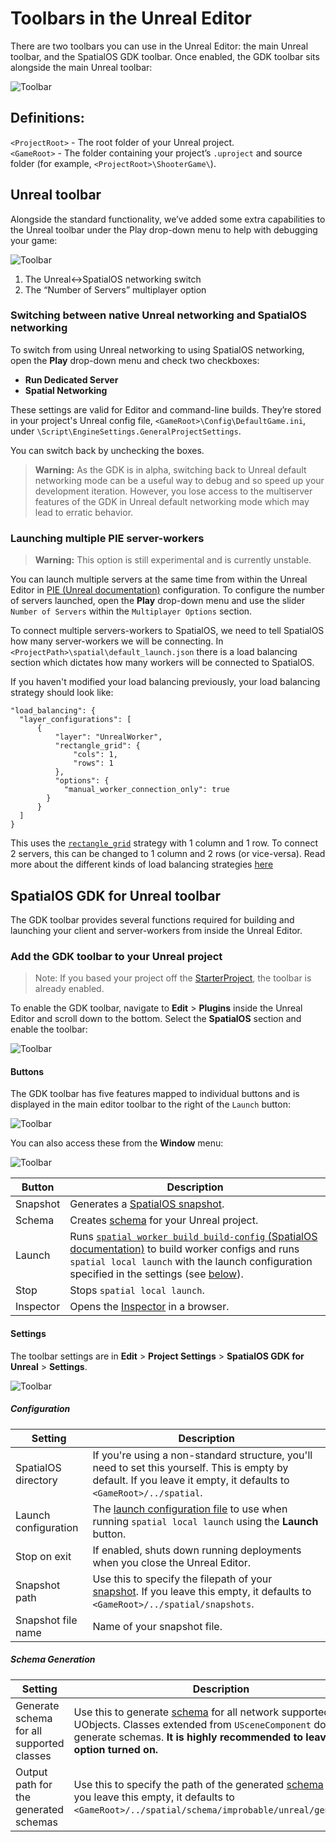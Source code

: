 # Toolbars in the Unreal Editor

There are two toolbars you can use in the Unreal Editor: the main Unreal toolbar, and the SpatialOS GDK toolbar. Once enabled, the GDK toolbar sits alongside the main Unreal toolbar:

 ![Toolbar]({{assetRoot}}assets/screen-grabs/toolbar/toolbars.png)

## Definitions:
`<ProjectRoot>` - The root folder of your Unreal project.  
`<GameRoot>` - The folder containing your project’s `.uproject` and source folder (for example, `<ProjectRoot>\ShooterGame\`).

## Unreal toolbar

Alongside the standard functionality, we’ve added some extra capabilities to the Unreal toolbar under the Play drop-down menu to help with debugging your game:

 ![Toolbar]({{assetRoot}}assets/screen-grabs/toolbar/multi-player-options.png)

1. The Unreal<->SpatialOS networking switch
1. The “Number of Servers” multiplayer option

### Switching between native Unreal networking and SpatialOS networking

To switch from using Unreal networking to using SpatialOS networking, open the **Play** drop-down menu and check two checkboxes:

* **Run Dedicated Server**
* **Spatial Networking** 

These settings are valid for Editor and command-line builds. They’re stored in your project's Unreal config file, `<GameRoot>\Config\DefaultGame.ini`, under `\Script\EngineSettings.GeneralProjectSettings`.

You can switch back by unchecking the boxes.

> **Warning:** As the GDK is in alpha, switching back to Unreal default networking mode can be a useful way to debug and so speed up your development iteration. However, you lose access to the multiserver features of the GDK in Unreal default networking mode which may lead to erratic behavior.

### Launching multiple PIE server-workers

> **Warning:** This option is still experimental and is currently unstable.

You can launch multiple servers at the same time from within the Unreal Editor in [PIE (Unreal documentation)](https://docs.unrealengine.com/en-us/Engine/UI/LevelEditor/InEditorTesting#playineditor) configuration. To configure the number of servers launched, open the **Play** drop-down menu and use the slider `Number of Servers` within the `Multiplayer Options` section.

To connect multiple servers-workers to SpatialOS, we need to tell SpatialOS how many server-workers we will be connecting. In `<ProjectPath>\spatial\default_launch.json` there is a load balancing section which dictates how many workers will be connected to SpatialOS. 

If you haven't modified your load balancing previously, your load balancing strategy should look like:

```
"load_balancing": {
  "layer_configurations": [
      {
          "layer": "UnrealWorker",
          "rectangle_grid": {
              "cols": 1,
              "rows": 1
          },
          "options": {
            "manual_worker_connection_only": true
        }
      }
  ]
}
```

This uses the [`rectangle_grid`](https://docs.improbable.io/reference/13.3/shared/worker-configuration/load-balancer-config-2#rectangular-grid-rectangle-grid) strategy with 1 column and 1 row. To connect 2 servers, this can be changed to 1 column and 2 rows (or vice-versa). Read more about the different kinds of load balancing strategies [here](https://docs.improbable.io/reference/latest/shared/worker-configuration/load-balancer-config-2#load-balancing-with-the-new-runtime)

## SpatialOS GDK for Unreal toolbar

The GDK toolbar provides several functions required for building and launching your client and server-workers from inside the Unreal Editor.

### Add the GDK toolbar to your Unreal project

> Note: If you based your project off the [StarterProject](https://github.com/spatialos/UnrealGDKStarterProject), the toolbar is already enabled.

To enable the GDK toolbar, navigate to **Edit** > **Plugins** inside the Unreal Editor and scroll down to the bottom. Select the **SpatialOS** section and enable the toolbar:

![Toolbar]({{assetRoot}}assets/screen-grabs/toolbar/enable-toolbar.png)

#### Buttons

The GDK toolbar has five features mapped to individual buttons and is displayed in the main editor toolbar to the right of the `Launch` button:

 ![Toolbar]({{assetRoot}}assets/screen-grabs/toolbar/toolbar-buttons.png)

You can also access these from the **Window** menu:

 ![Toolbar]({{assetRoot}}assets/screen-grabs/toolbar/window-access.png)

| Button | Description |
| --- | --- |
| Snapshot | Generates a [SpatialOS snapshot]({{urlRoot}}/content/glossary#snapshot). | 
| Schema | Creates [schema]({{urlRoot}}/content/glossary#schema) for your Unreal project. |
| Launch | Runs [`spatial worker build build-config` (SpatialOS documentation)](https://docs.improbable.io/reference/latest/shared/spatial-cli/spatial-worker-build-build-config) to build worker configs and runs `spatial local launch` with the launch configuration specified in the settings (see [below](#settings)). |
| Stop | Stops `spatial local launch`. |
| Inspector | Opens the [Inspector]({{urlRoot}}/content/glossary#inspector) in a browser. |

#### Settings

The toolbar settings are in **Edit** > **Project Settings** > **SpatialOS GDK for Unreal** > **Settings**.

 ![Toolbar]({{assetRoot}}assets/screen-grabs/toolbar/toolbar-settings.png)

##### Configuration

| Setting | Description |
| --- | --- |
| SpatialOS directory | If you're using a non-standard structure, you'll need to set this yourself. This is empty by default. If you leave it empty, it defaults to `<GameRoot>/../spatial`. |
| Launch configuration | The [launch configuration file]({{urlRoot}}/content/glossary#launch-configuration-file) to use when running `spatial local launch` using the **Launch** button. |
| Stop on exit |  If enabled, shuts down running deployments when you close the Unreal Editor. |
| Snapshot path | Use this to specify the filepath of your [snapshot]({{urlRoot}}/content/glossary#snapshot). If you leave this empty, it defaults to `<GameRoot>/../spatial/snapshots`. |
| Snapshot file name |  Name of your snapshot file. |

##### Schema Generation

| Setting | Description |
| --- | --- |
| Generate schema for all supported classes | Use this to generate [schema]({{urlRoot}}/content/glossary#schema) for all network supported UObjects. Classes extended from `USceneComponent` don't generate schemas. **It is highly recommended to leave this option turned on.** |
| Output path for the generated schemas | Use this to specify the path of the generated [schema]({{urlRoot}}/content/glossary#schema) files.  If you leave this empty, it defaults to `<GameRoot>/../spatial/schema/improbable/unreal/generated/`. |
